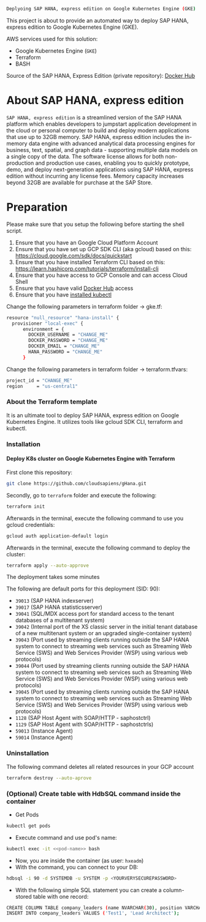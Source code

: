 ```sh
Deplyoing SAP HANA, express edition on Google Kubernetes Engine (GKE)
```

This project is about to provide an automated way to deploy SAP HANA, express edition to Google Kubernetes Engine (GKE).

AWS services used for this solution:
  - Google Kubernetes Engine (```GKE```)
  - Terraform
  - BASH

Source of the SAP HANA, Express Edition (private repository):  [Docker Hub](https://hub.docker.com/_/sap-hana-express-edition)

# About SAP HANA, express edition
```SAP HANA, express edition``` is a streamlined version of the SAP HANA platform which enables developers to jumpstart application development in the cloud or personal computer to build and deploy modern applications that use up to 32GB memory. SAP HANA, express edition includes the in-memory data engine with advanced analytical data processing engines for business, text, spatial, and graph data - supporting multiple data models on a single copy of the data. 
The software license allows for both non-production and production use cases, enabling you to quickly prototype, demo, and deploy next-generation applications using SAP HANA, express edition without incurring any license fees. Memory capacity increases beyond 32GB are available for purchase at the SAP Store.

# Preparation

Please make sure that you setup the following before starting the shell script.

1) Ensure that you have an Google Cloud Platform Account
2) Ensure that you have set up GCP SDK CLI (aka gcloud) based on this: https://cloud.google.com/sdk/docs/quickstart
3) Ensure that you have installed Terraform CLI based on this: https://learn.hashicorp.com/tutorials/terraform/install-cli 
4) Ensure that you have access to GCP Console and can access Cloud Shell 
5) Ensure that you have valid [Docker Hub](https://hub.docker.com/) access
6) Ensure that you have [installed kubectl](https://kubernetes.io/docs/tasks/tools/install-kubectl/)

Change the following parameters in terraform folder -> gke.tf:

```sh
resource "null_resource" "hana-install" {
  provisioner "local-exec" {
      environment = {
        DOCKER_USERNAME = "CHANGE_ME"
        DOCKER_PASSWORD = "CHANGE_ME"
        DOCKER_EMAIL = "CHANGE_ME"
        HANA_PASSWORD = "CHANGE_ME"
      }
```

Change the following parameters in terraform folder -> terraform.tfvars:

```sh
project_id = "CHANGE_ME"
region     = "us-central1"
```

### About the Terraform template 

It is an ultimate tool to deploy SAP HANA, express edition on Google Kubernetes Engine. It utilizes tools like gcloud SDK CLI, terraform and kubectl. 

### Installation

#### Deploy K8s cluster on Google Kubernetes Engine with Terraform


First clone this repository: 
```sh
git clone https://github.com/cloudsapiens/gHana.git
```

Secondly, go to ```terraform``` folder and execute the following:
```sh
terraform init
```

Afterwards in the terminal, execute the following command to use you gcloud credentials:
```sh
gcloud auth application-default login
```

Afterwards in the terminal, execute the following command to deploy the cluster:
```sh
terraform apply --auto-approve
```

The deployment takes some minutes

The following are default ports for this deployment (SID: 90):
 - ```39013``` (SAP HANA indexserver)
 - ```39017``` (SAP HANA statisticsserver)
 - ```39041``` (SQL/MDX access port for standard access to the tenant databases of a multitenant system)
 - ```39042``` (Internal port of the XS classic server in the initial tenant database of a new multitenant system or an upgraded single-container system)
 - ```39043``` (Port used by streaming clients running outside the SAP HANA system to connect to streaming web services such as Streaming Web Service (SWS) and Web Services Provider (WSP) using various web protocols)
 - ```39044``` (Port used by streaming clients running outside the SAP HANA system to connect to streaming web services such as Streaming Web Service (SWS) and Web Services Provider (WSP) using various web protocols)
 - ```39045``` (Port used by streaming clients running outside the SAP HANA system to connect to streaming web services such as Streaming Web Service (SWS) and Web Services Provider (WSP) using various web protocols)
 - ```1128``` (SAP Host Agent with SOAP/HTTP - saphostctrl)
 - ```1129``` (SAP Host Agent with SOAP/HTTP - saphostctrls)
 - ```59013``` (Instance Agent)
 - ```59014``` (Instance Agent)

### Uninstallation

The following command deletes all related resources in your GCP account
```sh
terraform destroy --auto-aprove
```


### (Optional) Create table with HdbSQL command inside the container
 - Get Pods
```sh 
kubectl get pods
```
 - Execute command and use pod's name: 
```sh 
kubectl exec -it <<pod-name>> bash
```
 - Now, you are inside the container (as user: ```hxeadm```)
 - With the command, you can connect to your DB: 
``` sh 
hdbsql -i 90 -d SYSTEMDB -u SYSTEM -p <YOURVERYSECUREPASSWORD> 
```
 - With the following simple SQL statement you can create a column-stored table with one record: 

```sh
CREATE COLUMN TABLE company_leaders (name NVARCHAR(30), position VARCHAR(30));
INSERT INTO company_leaders VALUES ('Test1', 'Lead Architect');
```
